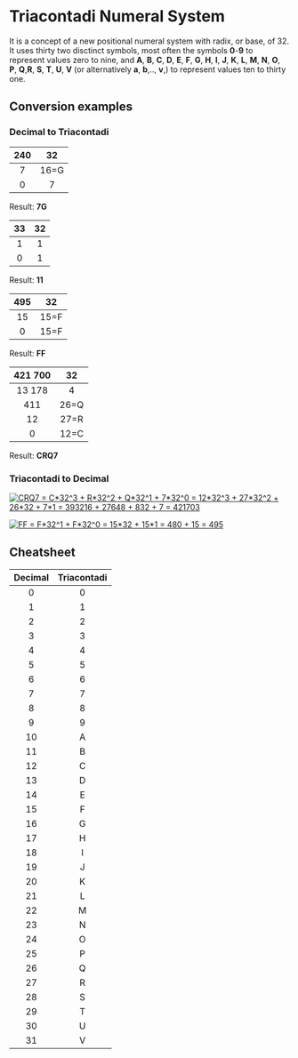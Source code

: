 # Triacontadi Numeral System

It is a concept of a new positional numeral system with radix, or base, of 32. It uses thirty two disctinct symbols, most often the symbols **0**-**9** to represent values zero to nine, and **A**, **B**, **C**, **D**, **E**, **F**, **G**, **H**, **I**, **J**, **K**, **L**, **M**, **N**, **O**, **P**, **Q**,**R**, **S**, **T**, **U**, **V** (or alternatively **a**, **b**,.., **v**,) to represent values ten to thirty one.

## Conversion examples
### Decimal to Triacontadi
|240|32|
|:-:|:-:|
|7|16=G|
|0|7|

Result: **7G**

|33|32|
|:-:|:-:|
|1|1|
|0|1|

Result: **11**

|495|32|
|:-:|:-:|
|15|15=F|
|0|15=F|

Result: **FF**

|421 700|32|
|:-:|:-:|
|13 178|4|
|411|26=Q|
|12|27=R|
|0|12=C|

Result: **CRQ7**

### Triacontadi to Decimal 
<a href="https://www.codecogs.com/eqnedit.php?latex=CRQ7&space;=&space;C*32^3&space;&plus;&space;R*32^2&space;&plus;&space;Q*32^1&space;&plus;&space;7*32^0&space;=&space;12*32^3&space;&plus;&space;27*32^2&space;&plus;&space;26*32&space;&plus;&space;7*1&space;=&space;393216&space;&plus;&space;27648&space;&plus;&space;832&space;&plus;&space;7&space;=&space;421703" target="_blank"><img src="https://latex.codecogs.com/gif.latex?CRQ7&space;=&space;C*32^3&space;&plus;&space;R*32^2&space;&plus;&space;Q*32^1&space;&plus;&space;7*32^0&space;=&space;12*32^3&space;&plus;&space;27*32^2&space;&plus;&space;26*32&space;&plus;&space;7*1&space;=&space;393216&space;&plus;&space;27648&space;&plus;&space;832&space;&plus;&space;7&space;=&space;421703" title="CRQ7 = C*32^3 + R*32^2 + Q*32^1 + 7*32^0 = 12*32^3 + 27*32^2 + 26*32 + 7*1 = 393216 + 27648 + 832 + 7 = 421703" /></a>

<a href="https://www.codecogs.com/eqnedit.php?latex=FF&space;=&space;F*32^1&space;&plus;&space;F*32^0&space;=&space;15*32&space;&plus;&space;15*1&space;=&space;480&space;&plus;&space;15&space;=&space;495" target="_blank"><img src="https://latex.codecogs.com/gif.latex?FF&space;=&space;F*32^1&space;&plus;&space;F*32^0&space;=&space;15*32&space;&plus;&space;15*1&space;=&space;480&space;&plus;&space;15&space;=&space;495" title="FF = F*32^1 + F*32^0 = 15*32 + 15*1 = 480 + 15 = 495" /></a>

## Cheatsheet
|Decimal  |Triacontadi|
|:-------:|:---------:|
|0|0|
|1|1|
|2|2|
|3|3|
|4|4|
|5|5|
|6|6|
|7|7|
|8|8|
|9|9|
|10|A|
|11|B|
|12|C|
|13|D|
|14|E|
|15|F|
|16|G|
|17|H|
|18|I|
|19|J|
|20|K|
|21|L|
|22|M|
|23|N|
|24|O|
|25|P|
|26|Q|
|27|R|
|28|S|
|29|T|
|30|U|
|31|V|
